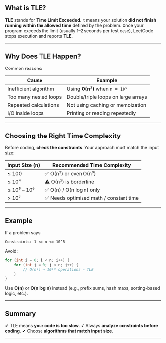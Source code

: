## What is TLE?

**TLE** stands for **Time Limit Exceeded**.
It means your solution **did not finish running within the allowed time** defined by the problem. Once your program exceeds the limit (usually 1–2 seconds per test case), LeetCode stops execution and reports **TLE**.

---

## Why Does TLE Happen?

Common reasons:

| Cause                 | Example                             |
| --------------------- | ----------------------------------- |
| Inefficient algorithm | Using **O(n²)** when `n = 10⁵`      |
| Too many nested loops | Double/triple loops on large arrays |
| Repeated calculations | Not using caching or memoization    |
| I/O inside loops      | Printing or reading repeatedly      |

---

## Choosing the Right Time Complexity

Before coding, **check the constraints**.
Your approach must match the input size:

| Input Size (n) | Recommended Time Complexity             |
| -------------- | --------------------------------------- |
| ≤ 100          | ✅ O(n²) or even O(n³)                  |
| ≤ 10⁴          | ⚠ O(n²) is borderline                   |
| ≤ 10⁵ – 10⁶    | ✅ O(n) / O(n log n) only               |
| > 10⁷          | ✅ Needs optimized math / constant time |

---

## Example

If a problem says:

```
Constraints: 1 <= n <= 10^5
```

Avoid:

```cpp
for (int i = 0; i < n; i++) {
    for (int j = 0; j < n; j++) {
        // O(n²) → 10¹⁰ operations → TLE
    }
}
```

Use **O(n)** or **O(n log n)** instead (e.g., prefix sums, hash maps, sorting-based logic, etc.).

---

## Summary

✔ TLE means **your code is too slow**.
✔ Always **analyze constraints before coding**.
✔ Choose **algorithms that match input size**.

---
